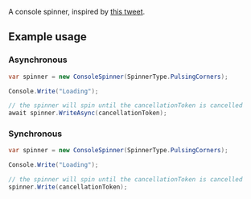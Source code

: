 A console spinner, inspired by [this tweet](https://twitter.com/dmagliola/status/1429124567109357577).

## Example usage

### Asynchronous

```csharp
var spinner = new ConsoleSpinner(SpinnerType.PulsingCorners);

Console.Write("Loading");

// the spinner will spin until the cancellationToken is cancelled
await spinner.WriteAsync(cancellationToken);
```

### Synchronous

```csharp
var spinner = new ConsoleSpinner(SpinnerType.PulsingCorners);

Console.Write("Loading");

// the spinner will spin until the cancellationToken is cancelled
spinner.Write(cancellationToken);
```

